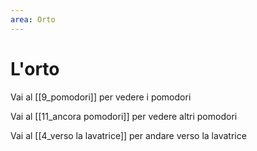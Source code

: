 ```yaml
---
area: Orto
---
```

# L'orto

Vai al [[9_pomodori]] per vedere i pomodori

Vai al [[11_ancora pomodori]] per vedere altri pomodori

Vai al [[4_verso la lavatrice]] per andare verso la lavatrice